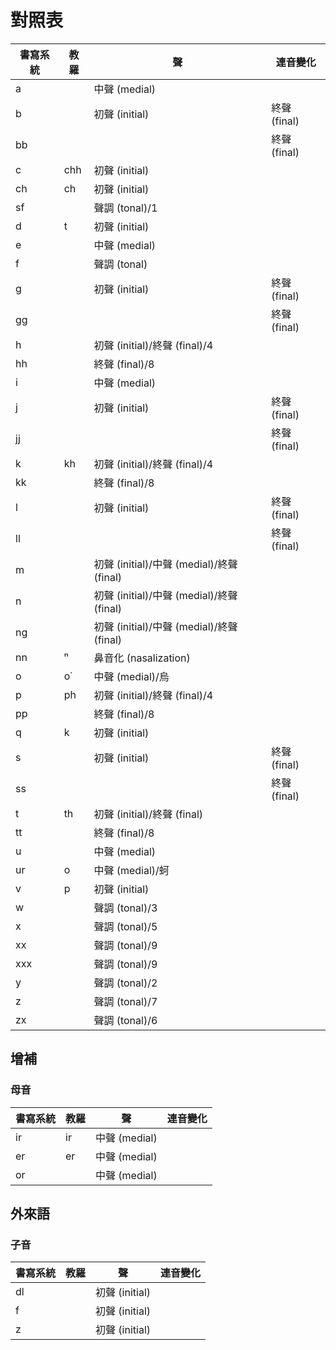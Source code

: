 # 對照表

| 書寫系統 | 教羅 | 聲 | 連音變化 |
| --- | --- | --- | --- |
| a || 中聲 (medial) ||
| b || 初聲 (initial) | 終聲 (final) |
| bb ||| 終聲 (final) |
| c | chh | 初聲 (initial) ||
| ch | ch | 初聲 (initial) ||
| sf || 聲調 (tonal)/1 ||
| d | t | 初聲 (initial) ||
| e || 中聲 (medial) ||
| f || 聲調 (tonal) ||
| g || 初聲 (initial) | 終聲 (final) |
| gg ||| 終聲 (final) |
| h || 初聲 (initial)/終聲 (final)/4 ||
| hh || 終聲 (final)/8 ||
| i || 中聲 (medial) ||
| j || 初聲 (initial) | 終聲 (final) |
| jj ||| 終聲 (final) |
| k | kh | 初聲 (initial)/終聲 (final)/4 ||
| kk || 終聲 (final)/8 ||
| l || 初聲 (initial) | 終聲 (final) |
| ll ||| 終聲 (final) |
| m || 初聲 (initial)/中聲 (medial)/終聲 (final) ||
| n || 初聲 (initial)/中聲 (medial)/終聲 (final) ||
| ng || 初聲 (initial)/中聲 (medial)/終聲 (final) ||
| nn | ⁿ | 鼻音化 (nasalization) ||
| o | o͘ | 中聲 (medial)/烏 ||
| p | ph | 初聲 (initial)/終聲 (final)/4 ||
| pp || 終聲 (final)/8 ||
| q | k | 初聲 (initial) ||
| s || 初聲 (initial) | 終聲 (final) |
| ss ||| 終聲 (final) |
| t | th | 初聲 (initial)/終聲 (final) ||
| tt || 終聲 (final)/8 ||
| u || 中聲 (medial) ||
| ur | o | 中聲 (medial)/蚵 ||
| v | p | 初聲 (initial) ||
| w || 聲調 (tonal)/3 ||
| x || 聲調 (tonal)/5 ||
| xx || 聲調 (tonal)/9 ||
| xxx || 聲調 (tonal)/9 ||
| y || 聲調 (tonal)/2 ||
| z || 聲調 (tonal)/7 ||
| zx || 聲調 (tonal)/6 ||

## 增補

### 母音

| 書寫系統 | 教羅 | 聲 | 連音變化 |
| --- | --- | --- | --- |
| ir | ir | 中聲 (medial) | |
| er | er | 中聲 (medial) | |
| or || 中聲 (medial) ||

## 外來語

### 子音

| 書寫系統 | 教羅 | 聲 | 連音變化 |
| --- | --- | --- | --- |
| dl || 初聲 (initial) ||
| f || 初聲 (initial) ||
| z || 初聲 (initial) ||
